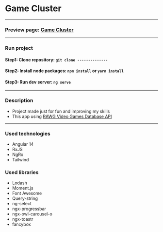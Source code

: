 # Game Cluster
___
### Preview page: [Game Cluster](ghlink)
___

### Run project
#### Step1: Clone repository: `git clone --------------`
#### Step2: Install node packages: `npm install` or `yarn install`
#### Step3: Run dev server: `ng serve`
___

### Description
- Project made just for fun and improving my skills
- This app using [RAWG Video Games Database API](https://rawg.io/apidocs)
___

### Used technologies
- Angular 14
- RxJS
- NgRx
- Tailwind

### Used libraries
- Lodash
- Moment.js
- Font Awesome
- Query-string
- ng-select
- ngx-progressbar
- ngx-owl-carousel-o
- ngx-toastr
- fancybox
